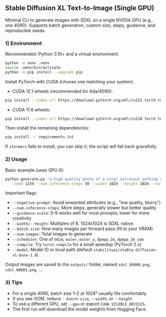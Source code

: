 ## Stable Diffusion XL Text-to-Image (Single GPU)

Minimal CLI to generate images with SDXL on a single NVIDIA GPU (e.g., one 4090). Supports batch generation, custom size, steps, guidance, and reproducible seeds.

### 1) Environment

Recommended: Python 3.10+ and a virtual environment.

```bash
python -m venv .venv
source .venv/bin/activate
python -m pip install --upgrade pip
```

Install PyTorch with CUDA (choose one matching your system).

- CUDA 12.1 wheels (recommended for Ada/4090):
```bash
pip install --index-url https://download.pytorch.org/whl/cu121 torch torchvision torchaudio
```

- CUDA 11.8 wheels:
```bash
pip install --index-url https://download.pytorch.org/whl/cu118 torch torchvision torchaudio
```

Then install the remaining dependencies:

```bash
pip install -r requirements.txt
```

If `xformers` fails to install, you can skip it; the script will fall back gracefully.

### 2) Usage

Basic example (uses GPU 0):

```bash
python generate.py "a high quality photo of a corgi astronaut walking on the moon" \
  --seed 1234 --num-inference-steps 30 --width 1024 --height 1024 --output outputs --gpu 0
```

Important flags:
- `--negative-prompt`: Avoid unwanted attributes (e.g., "low quality, blurry")
- `--num-inference-steps`: More steps, generally slower but better quality
- `--guidance-scale`: 5–9 works well for most prompts; lower for more creativity
- `--width/--height`: Multiples of 8. 1024x1024 is SDXL native.
- `--batch-size`: How many images per forward pass (fit to your VRAM)
- `--num-images`: Total images to generate
- `--scheduler`: One of `ddim`, `euler`, `euler_a`, `dpmpp_2m`, `dpmpp_2m_sde`
- `--compile`: Try `torch.compile` for a small speedup (PyTorch 2.x)
- `--model`: Model ID or local path (default `stabilityai/stable-diffusion-xl-base-1.0`)

Output images are saved to the `outputs/` folder, named `sdxl_00000.png`, `sdxl_00001.png`, ...

### 3) Tips
- For a single 4090, batch size 1–2 at 1024² usually fits comfortably.
- If you see OOM, reduce `--batch-size`, `--width`, or `--height`.
- To use a different GPU, set `--gpu` or export `CUDA_VISIBLE_DEVICES`.
- The first run will download the model weights from Hugging Face.
